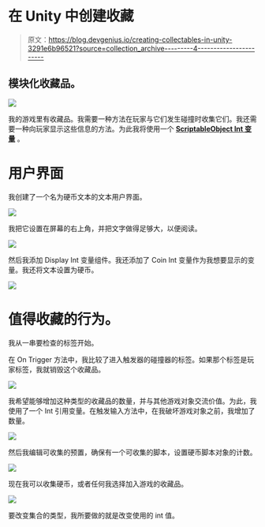 # 在 Unity 中创建收藏

> 原文：<https://blog.devgenius.io/creating-collectables-in-unity-3291e6b96521?source=collection_archive---------4----------------------->

## 模块化收藏品。

![](img/dbc846868c44bde6a82aed2e41feb7a4.png)

我的游戏里有收藏品。我需要一种方法在玩家与它们发生碰撞时收集它们。我还需要一种向玩家显示这些信息的方法。为此我将使用一个 [**ScriptableObject Int 变量**](/script-communication-in-unity-using-scriptable-objects-ad2ef0d99c59) 。

# 用户界面

我创建了一个名为硬币文本的文本用户界面。

![](img/ba5a3356f46b99f99d4c9da8c8907c3b.png)

我把它设置在屏幕的右上角，并把文字做得足够大，以便阅读。

![](img/1a4cc5dfec7372c29532ca716f6486af.png)

然后我添加 Display Int 变量组件。我还添加了 Coin Int 变量作为我想要显示的变量。我还将文本设置为硬币。

![](img/6cfecb098c6e6d6d5a8892dc4aa1a577.png)

# 值得收藏的行为。

我从一串要检查的标签开始。

在 On Trigger 方法中，我比较了进入触发器的碰撞器的标签。如果那个标签是玩家标签，我就销毁这个收藏品。

![](img/d15ac61cd7c3a86da3c8f72856d2cf78.png)

我希望能够增加这种类型的收藏品的数量，并与其他游戏对象交流价值。为此，我使用了一个 Int 引用变量。在触发输入方法中，在我破坏游戏对象之前，我增加了数量。

![](img/d3aa4964ac6204d4da35b633e5b4cbab.png)

然后我编辑可收集的预置，确保有一个可收集的脚本，设置硬币脚本对象的计数。

![](img/afab3290902672a81383e8077e4d0217.png)

现在我可以收集硬币，或者任何我选择加入游戏的收藏品。

![](img/dbc846868c44bde6a82aed2e41feb7a4.png)

要改变集合的类型，我所要做的就是改变使用的 int 值。